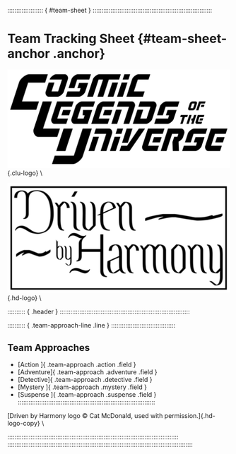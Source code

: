 :::::::::::::::::::: { #team-sheet } :::::::::::::::::::::::::::::::::::::::::::::::::::::::::::::::::::

# Team Tracking Sheet {#team-sheet-anchor .anchor}

![Cosmic Legends of the Universe](art/clu-logo-black-medium.png){.clu-logo} \

![Driven by Harmony](art/DrivenByHarmonyLogo.png){.hd-logo} \

:::::::::: { .header } :::::::::::::::::::::::::::::::::::::::::::::::::::::::::::::::::::::::::

:::::::::: { .team-approach-line .line } ::::::::::::::::::::::::::::::::::::
## Team Approaches

- [Action   ]{ .team-approach .action    .field }
- [Adventure]{ .team-approach .adventure .field }
- [Detective]{ .team-approach .detective .field }
- [Mystery  ]{ .team-approach .mystery   .field }
- [Suspense ]{ .team-approach .suspense  .field }
:::::::::::::::::::::::::::::::::::::::::::::::::::::::::::::::::::::::::::::

[Driven by Harmony logo &copy; Cat McDonald, used with permission.]{.hd-logo-copy} \

::::::::::::::::::::::::::::::::::::::::::::::::::::::::::::::::::::::::::::::::::::::::::::::::
::::::::::::::::::::::::::::::::::::::::::::::::::::::::::::::::::::::::::::::::::::::::::::::::::::::::
